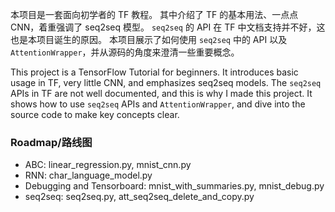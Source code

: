 本项目是一套面向初学者的 TF 教程。
其中介绍了 TF 的基本用法、一点点 CNN，着重强调了 seq2seq 模型。
`seq2seq` 的 API 在 TF 中文档支持并不好，这也是本项目诞生的原因。
本项目展示了如何使用 `seq2seq` 中的 API 以及 `AttentionWrapper`，并从源码的角度来澄清一些重要概念。

This project is a TensorFlow Tutorial for beginners.
It introduces basic usage in TF, very little CNN, and emphasizes seq2seq models.
The `seq2seq` APIs in TF are not well documented, and this is why I made this project.
It shows how to use `seq2seq` APIs and `AttentionWrapper`, and dive into the source code to make key concepts clear.


### Roadmap/路线图
- ABC: linear_regression.py, mnist_cnn.py
- RNN: char_language_model.py
- Debugging and Tensorboard: mnist_with_summaries.py, mnist_debug.py
- seq2seq: seq2seq.py, att_seq2seq_delete_and_copy.py

